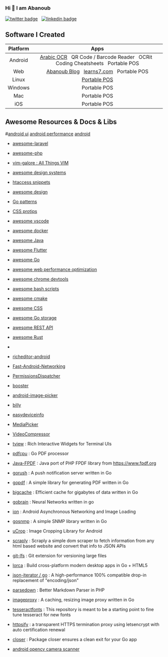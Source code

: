 ### Hi 👋 I am Abanoub

[![twitter badge](https://img.shields.io/badge/twitter-@_abanoub_hanna_-%231FA1F1?style=flat&logo=twitter&logoColor=white)](https://twitter.com/_abanoub_hanna_)
&nbsp;
[![linkedin badge](https://img.shields.io/badge/linkedin-abanoub_hanna-%230177B5?style=flat&logo=linkedin)](https://www.linkedin.com/in/abanoub-hanna)

## Software I Created

|Platform|Apps|
|:---:|:---:|
| Android | [Arabic OCR](https://galaxy.store/ocrapp) &nbsp; QR Code / Barcode Reader &nbsp; OCRit &nbsp; Coding Cheatsheets &nbsp; Portable POS |
| Web | [Abanoub Blog](https://www.abanoubhanna.com) &nbsp; [learns7.com](https://learns7.com) &nbsp; Portable POS|
| Linux | [Portable POS](https://github.com/abanoub-hanna/gtk-pos) |
| Windows | Portable POS |
| Mac | Portable POS |
| iOS | Portable POS |

## Awesome Resources & Docs & Libs
#[android ui](https://github.com/wasabeef/awesome-android-ui)
[android performance](https://github.com/Juude/awesome-android-performance)
[android](https://github.com/JStumpp/awesome-android)

- [awesome-laravel](https://github.com/chiraggude/awesome-laravel)
- [awesome-php](https://github.com/ziadoz/awesome-php)
- [vim-galore : All Things VIM](https://github.com/mhinz/vim-galore)
- [awesome design systems](https://github.com/alexpate/awesome-design-systems)
- [htaccess snippets](https://github.com/phanan/htaccess)
- [awesome design](https://github.com/gztchan/awesome-design)
- [Go patterns](https://github.com/tmrts/go-patterns)
- [CSS protips](https://github.com/AllThingsSmitty/css-protips)
- [awesome vscode](https://github.com/viatsko/awesome-vscode)
- [awesome docker](https://github.com/veggiemonk/awesome-docker)
- [awesome Java](https://github.com/akullpp/awesome-java)
- [awesome Flutter](https://github.com/Solido/awesome-flutter)
- [awesome Go](https://github.com/avelino/awesome-go)
- [awesome web performance optimization](https://github.com/davidsonfellipe/awesome-wpo)
- [awesome chrome devtools](https://github.com/ChromeDevTools/awesome-chrome-devtools)
- [awesome bash scripts](https://github.com/awesome-lists/awesome-bash)
- [awesome cmake](https://github.com/onqtam/awesome-cmake)
- [awesome CSS](https://github.com/awesome-css-group/awesome-css)
- [awesome Go storage](https://github.com/gostor/awesome-go-storage)
- [awesome REST API](https://github.com/marmelab/awesome-rest)
- [awesome Rust](https://github.com/rust-unofficial/awesome-rust)
- 


- [richeditor-android](https://github.com/wasabeef/richeditor-android)
- [Fast-Android-Networking](https://github.com/amitshekhariitbhu/Fast-Android-Networking)
- [PermissionsDispatcher](https://github.com/permissions-dispatcher/PermissionsDispatcher)
- [booster](https://github.com/didi/booster)
- [android-image-picker](https://github.com/esafirm/android-image-picker)
- [billy](https://github.com/premium-minds/billy)
- [easydeviceinfo](https://github.com/nisrulz/easydeviceinfo)
- [MediaPicker](https://github.com/alhazmy13/MediaPicker)
- [VideoCompressor](https://github.com/fishwjy/VideoCompressor)
- [tview](https://github.com/rivo/tview) : Rich Interactive Widgets for Terminal UIs
- [pdfcpu](https://github.com/pdfcpu/pdfcpu) : Go PDF processor
- [Java-FPDF](https://github.com/nkiraly/Java-FPDF) : Java port of PHP FPDF library from https://www.fpdf.org
- [gorush](https://github.com/appleboy/gorush) : A push notification server written in Go
- [gopdf](https://github.com/signintech/gopdf) : A simple library for generating PDF written in Go
- [bigcache](https://github.com/allegro/bigcache) : Efficient cache for gigabytes of data written in Go
- [gobrain](https://github.com/goml/gobrain) : Neural Networks written in go
- [ion](https://github.com/koush/ion) : Android Asynchronous Networking and Image Loading
- [gosnmp](https://github.com/alouca/gosnmp) : A simple SNMP library written in Go
- [uCrop](https://github.com/Yalantis/uCrop) : Image Cropping Library for Android
- [scraply](https://github.com/alash3al/scraply) : Scraply a simple dom scraper to fetch information from any html based website and convert that info to JSON APIs
- [git-lfs](https://github.com/git-lfs/git-lfs) : Git extension for versioning large files
- [lorca](https://github.com/zserge/lorca) : Build cross-platform modern desktop apps in Go + HTML5
- [json-iterator / go](https://github.com/json-iterator/go) : A high-performance 100% compatible drop-in replacement of "encoding/json"
- [parsedown](https://github.com/erusev/parsedown) : Better Markdown Parser in PHP
- [imageproxy](https://github.com/willnorris/imageproxy) : A caching, resizing image proxy written in Go
- [tesseractfonts](https://github.com/dhivehi/tesseractfonts) : This repository is meant to be a starting point to fine tune tesseract for new fonts
- [httpsify](https://github.com/alash3al/httpsify) : a transparent HTTPS termination proxy using letsencrypt with auto certification renewal
- [closer](https://github.com/xlab/closer) : Package closer ensures a clean exit for your Go app
- [android opencv camera scanner](https://github.com/aashari/android-opencv-camera-scanner)
